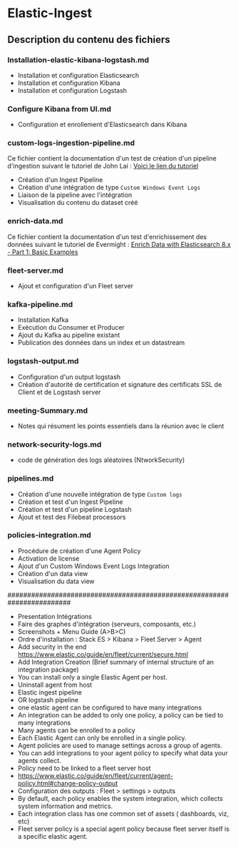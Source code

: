 # Elastic-Ingest

## Description du contenu des fichiers

### Installation-elastic-kibana-logstash.md

- Installation et configuration Elasticsearch
- Installation et configuration Kibana
- Installation et configuration Logstash

### Configure Kibana from UI.md

- Configuration et enrollement d'Elasticsearch dans Kibana

### custom-logs-ingestion-pipeline.md

Ce fichier contient la documentation d'un test de création d'un pipeline d'ingestion suivant le tutoriel de John Lai : [Voici le lien du tutoriel](https://www.youtube.com/watch?v=0_X45R1mVnI)

- Création d'un Ingest Pipeline
- Création d'une intégration de type `Custom Windows Event Logs`
- Liaison de la pipeline avec l'intégration
- Visualisation du contenu du dataset créé

### enrich-data.md

Ce fichier contient la documentation d'un test d'enrichissement des données suivant le tutoriel de Evermight : [Enrich Data with Elasticsearch 8.x - Part 1: Basic Examples](https://www.youtube.com/watch?v=VCSgTtU4ddI)

### fleet-server.md

- Ajout et configuration d'un Fleet server

### kafka-pipeline.md

- Installation Kafka
- Exécution du Consumer et Producer
- Ajout du Kafka au pipeline existant
- Publication des données dans un index et un datastream

### logstash-output.md

- Configuration d'un output logstash
- Création d'autorité de certification et signature des certificats SSL de Client et de Logstash server

### meeting-Summary.md

- Notes qui résument les points essentiels dans la réunion avec le client

### network-security-logs.md

- code de génération des logs aléatoires (NtworkSecurity)

### pipelines.md

- Création d'une nouvelle intégration de type `Custom logs`
- Création et test d'un Ingest Pipeline
- Création et test d'un pipeline Logstash
- Ajout et test des Filebeat processors

### policies-integration.md

- Procédure de création d'une Agent Policy
- Activation de license
- Ajout d'un Custom Windows Event Logs Integration
- Création d'un data view
- Visualisation du data view

########################################################################

- Presentation Intégrations
- Faire des graphes d'intégration (serveurs, composants, etc.)
- Screenshots + Menu Guide (A>B>C)
- Ordre d'installation : Stack ES  > Kibana > Fleet Server > Agent 
- Add security in the end https://www.elastic.co/guide/en/fleet/current/secure.html
- Add Integration Creation (Brief summary of internal structure of an integration package)
- You can install only a single Elastic Agent per host.
- Uninstall agent from host
- Elastic ingest pipeline
- OR logstash pipeline
- one elastic agent can be configured to have many integrations 
- An integration can be added to only one policy, a policy can be tied to many integrations
- Many agents can be enrolled to a policy
- Each Elastic Agent can only be enrolled in a single policy.
- Agent policies are used to manage settings across a group of agents. 
- You can add integrations to your agent policy to specify what data your agents collect.
- Policy need to be linked to a fleet server host
- https://www.elastic.co/guide/en/fleet/current/agent-policy.html#change-policy-output
- Configuration des outputs : Fleet > settings > outputs
- By default, each policy enables the system integration, which collects system information and metrics.
- Each integration class has one common set of assets ( dashboards, viz, etc)
- Fleet server policy is a special agent policy because fleet server itself is a specific elastic agent. 
